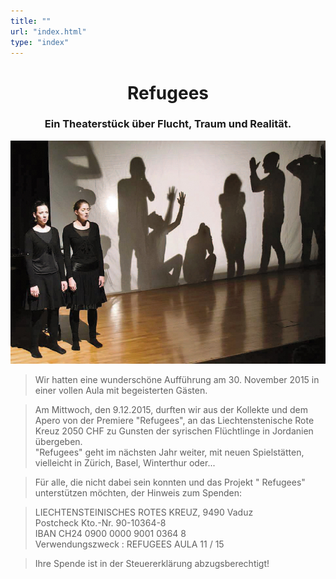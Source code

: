 ```yaml
---
title: ""
url: "index.html"
type: "index"
---
```


# <center> Refugees</center>
### <center> Ein Theaterstück über Flucht, Traum und Realität.</center>

<p>
<center><img src="/premieregross.jpg"/></p></center>
  <span style="color:#2B1804">

>Wir hatten eine wunderschöne Aufführung am 30. November 2015 in einer vollen Aula mit begeisterten Gästen.

>Am Mittwoch, den 9.12.2015, durften wir aus der Kollekte und dem Apero von der Premiere "Refugees", an das Liechtenstenische Rote Kreuz 2050 CHF zu Gunsten der syrischen Flüchtlinge in Jordanien übergeben. <br/>
"Refugees" geht im nächsten Jahr weiter, mit neuen Spielstätten, vielleicht in Zürich, Basel, Winterthur oder...</br>

>Für alle, die nicht dabei sein konnten und das Projekt " Refugees" unterstützen möchten,  der Hinweis zum Spenden:

><blockquote>
LIECHTENSTEINISCHES ROTES KREUZ, 9490 Vaduz<br/>
Postcheck
Kto.-Nr. 90-10364-8<br/>
IBAN    CH24 0900 0000 9001 0364 8 <br/>
Verwendungszweck : REFUGEES AULA 11 / 15<br/>
</blockquote>

>Ihre Spende ist in der Steuererklärung abzugsberechtigt!
</span>

